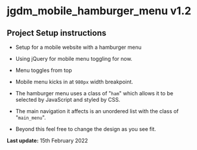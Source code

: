 # jgdm_mobile_hamburger_menu   v1.2

## Project Setup instructions

+ Setup for a mobile website with a hamburger menu

+ Using jQuery for mobile menu toggling for now.

+ Menu toggles from top

+ Mobile menu kicks in at ```980px``` width breakpoint.

+ The hamburger menu uses a class of "```ham```" which allows it to be selected by JavaScript and styled by CSS.

+ The main navigation it affects is an unordered list with the class of "```main_menu```". 

+ Beyond this feel free to change the design as you see fit. 

**Last update:** 15th February 2022